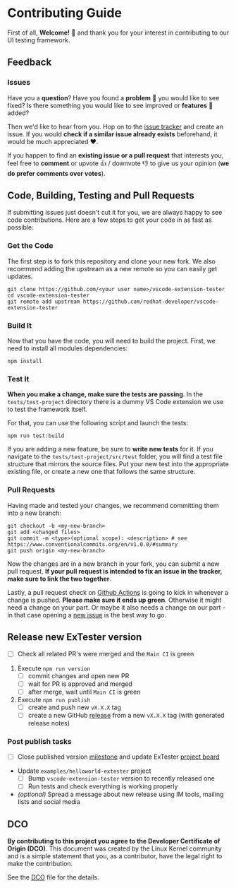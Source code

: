 # Contributing Guide

First of all, **Welcome!** :wave: and thank you for your interest in contributing to our UI testing framework.

## Feedback

### Issues

Have you a **question**? Have you found a **problem** 🚫 you would like to see fixed? Is there something you would like to see improved or **features** 🚀 added?

Then we'd like to hear from you. Hop on to the [issue tracker](../../issues) and create an issue. If you would **check if a similar issue already exists** beforehand, it would be much appreciated :heart:.

If you happen to find an **existing issue or a pull request** that interests you, feel free to **comment** or upvote :+1: / downvote :-1: to give us your opinion (**we do prefer comments over votes**).

## Code, Building, Testing and Pull Requests

If submitting issues just doesn't cut it for you, we are always happy to see code contributions. Here are a few steps to get your code in as fast as possible:

### Get the Code

The first step is to fork this repository and clone your new fork. We also recommend adding the upstream as a new remote so you can easily get updates.

```shell
git clone https://github.com/<your user name>/vscode-extension-tester
cd vscode-extension-tester
git remote add upstream https://github.com/redhat-developer/vscode-extension-tester
```

### Build It

Now that you have the code, you will need to build the project. First, we need to install all modules dependencies:

```nodejs
npm install
```

### Test It

**When you make a change, make sure the tests are passing**. In the `tests/test-project` directory there is a dummy VS Code extension we use to test the framework itself.

For that, you can use the following script and launch the tests:

```nodejs
npm run test:build
```

If you are adding a new feature, be sure to **write new tests** for it. If you navigate to the `tests/test-project/src/test` folder, you will find a test file structure that mirrors the source files. Put your new test into the appropriate existing file, or create a new one that follows the same structure.

### Pull Requests

Having made and tested your changes, we recommend committing them into a new branch:

```shell
git checkout -b <my-new-branch>
git add <changed files>
git commit -m <type>(optional scope): <description> # see https://www.conventionalcommits.org/en/v1.0.0/#summary
git push origin <my-new-branch>
```

Now the changes are in a new branch in your fork, you can submit a new pull request. **If your pull request is intended to fix an issue in the tracker, make sure to link the two together**.

Lastly, a pull request check on [Github Actions](../../actions) is going to kick in whenever a change is pushed. **Please make sure it ends up green**. Otherwise it might need a change on your part. Or maybe it also needs a change on our part - in that case opening a [new issue](../../issues) is the best way to go.

## Release new ExTester version

- [ ] Check all related PR's were merged and the `Main CI` is green

1. Execute `npm run version`
   - [ ] commit changes and open new PR
   - [ ] wait for PR is approved and merged
   - [ ] after merge, wait until `Main CI` is green
2. Execute `npm run publish`
   - [ ] create and push new `vX.X.X` tag
   - [ ] create a new GitHub [release](../../releases) from a new `vX.X.X` tag (with generated release notes)

### Post publish tasks

- [ ] Close published version [milestone](../../milestones) and update ExTester [project board](../../projects/41/views/3)
- Update `examples/helloworld-extester` project
  - [ ] Bump `vscode-extension-tester` version to recently released one
  - [ ] Run tests and check everything is working properly
- _(optional)_ Spread a message about new release using IM tools, mailing lists and social media

## DCO

**By contributing to this project you agree to the Developer Certificate of Origin (DCO)**. This document was created by the Linux Kernel community and is a simple statement that you, as a contributor, have the legal right to make the contribution.

See the [DCO](DCO) file for the details.
